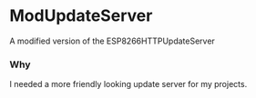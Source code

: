 # ModUpdateServer
A modified version of the ESP8266HTTPUpdateServer

### Why
I needed a more friendly looking update server for my projects.
